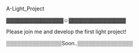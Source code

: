 A-Light_Project


▓▓▓▓▓▓▓▓▓▓▓▓▓▓▓☺▓▓▓▓▓▓▓▓▓▓▓▓▓▓▓

Please join me and develop the first light project!

▒▒▒▒▒▒▒▒▒▒▒▒▒▒▒Soon..▒▒▒▒▒▒▒▒▒▒▒▒▒▒▒

